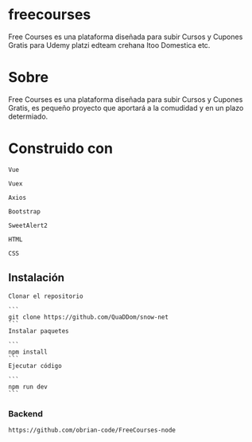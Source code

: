 # freecourses
Free Courses es una plataforma diseñada para subir  Cursos y Cupones Gratis para Udemy platzi edteam crehana Itoo Domestica etc.

# Sobre
Free Courses es una plataforma diseñada para subir  Cursos y Cupones Gratis, es pequeño proyecto que aportará a la comudidad y en un plazo determiado.


# Construido con
```
Vue

Vuex

Axios

Bootstrap

SweetAlert2

HTML

CSS
```

## Instalación

    Clonar el repositorio   
    
    ```
    git clone https://github.com/QuaDDom/snow-net
    ```
    Instalar paquetes
    
    ```
    npm install
    ```
    Ejecutar código

    ```
    npm run dev
    ```


### Backend
```
https://github.com/obrian-code/FreeCourses-node
```
